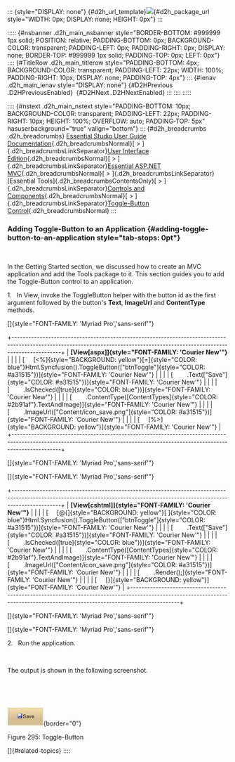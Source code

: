 ::: {style="DISPLAY: none"}
[](ms-xhelp:///?Id=d2h_url_template){#d2h_url_template}![](!package_url!){#d2h_package_url style="WIDTH: 0px; DISPLAY: none; HEIGHT: 0px"}
:::

::::: {#nsbanner .d2h_main_nsbanner style="BORDER-BOTTOM: #999999 1px solid; POSITION: relative; PADDING-BOTTOM: 0px; BACKGROUND-COLOR: transparent; PADDING-LEFT: 0px; PADDING-RIGHT: 0px; DISPLAY: none; BORDER-TOP: #999999 1px solid; PADDING-TOP: 0px; LEFT: 0px"}
:::: {#TitleRow .d2h_main_titlerow style="PADDING-BOTTOM: 4px; BACKGROUND-COLOR: transparent; PADDING-LEFT: 22px; WIDTH: 100%; PADDING-RIGHT: 10px; DISPLAY: none; PADDING-TOP: 4px"}
::: {#ienav .d2h_main_ienav style="DISPLAY: none"}
[](ms-xhelp:///?Id=64134642-ef72-46f0-aa2a-27fa78e7a1a4){#D2HPrevious .D2HPreviousEnabled}  [](ms-xhelp:///?Id=31e6037c-1c08-40ff-9844-d93592b42ebd){#D2HNext .D2HNextEnabled}
:::
::::
:::::

:::: {#nstext .d2h_main_nstext style="PADDING-BOTTOM: 10px; BACKGROUND-COLOR: transparent; PADDING-LEFT: 22px; PADDING-RIGHT: 10px; HEIGHT: 100%; OVERFLOW: auto; PADDING-TOP: 5px" hasuserbackground="true" valign="bottom"}
::: {#d2h_breadcrumbs .d2h_breadcrumbs}
[Essential Studio User Guide Documentation](ms-xhelp:///?Id=12457748-09e3-4d74-a240-8e049cedf030){.d2h_breadcrumbsNormal}[ \> ]{.d2h_breadcrumbsLinkSeparator}[User Interface Edition](ms-xhelp:///?Id=c29296b7-531c-413b-a0ec-488ca1f7f669){.d2h_breadcrumbsNormal}[ \> ]{.d2h_breadcrumbsLinkSeparator}[Essential ASP.NET MVC](ms-xhelp:///?Id=4b14e7d1-65c4-4f67-b1aa-2c37709905a5){.d2h_breadcrumbsNormal}[ \> ]{.d2h_breadcrumbsLinkSeparator}[Essential Tools]{.d2h_breadcrumbsContentsOnly}[ \> ]{.d2h_breadcrumbsLinkSeparator}[Controls and Components](ms-xhelp:///?Id=f0af2fff-6f00-4ca4-85a6-54e41ac5dc96){.d2h_breadcrumbsNormal}[ \> ]{.d2h_breadcrumbsLinkSeparator}[Toggle-Button Control](ms-xhelp:///?Id=3bbc8d2e-a9ed-455d-85ce-4f20c14f6bac){.d2h_breadcrumbsNormal}
:::

### Adding Toggle-Button to an Application {#adding-toggle-button-to-an-application style="tab-stops: 0pt"}

 

In the Getting Started section, we discussed how to create an MVC application and add the Tools package to it. This section guides you to add the Toggle-Button control to an application.

1.   In View, invoke the ToggleButton helper with the button id as the first argument followed by the button's **Text**, **ImageUrl** and **ContentType** methods.

[]{style="FONT-FAMILY: 'Myriad Pro','sans-serif'"} 

+-----------------------------------------------------------------------------------------------------------------------------------------------------------------------------+
| **[View\[aspx\]]{style="FONT-FAMILY: 'Courier New'"}**                                                                                                                      |
|                                                                                                                                                                             |
| [     [\<%]{style="BACKGROUND: yellow"}[=]{style="COLOR: blue"}Html.Syncfusion().ToggleButton([\"btnToggle\"]{style="COLOR: #a31515"})]{style="FONT-FAMILY: 'Courier New'"} |
|                                                                                                                                                                             |
| [        .Text([\"Save\"]{style="COLOR: #a31515"})]{style="FONT-FAMILY: 'Courier New'"}                                                                                     |
|                                                                                                                                                                             |
| [        .IsChecked([true]{style="COLOR: blue"})]{style="FONT-FAMILY: 'Courier New'"}                                                                                       |
|                                                                                                                                                                             |
| [        .ContentType([ContentTypes]{style="COLOR: #2b91af"}.TextAndImage)]{style="FONT-FAMILY: 'Courier New'"}                                                             |
|                                                                                                                                                                             |
| [        .ImageUrl([\"Content/icon_save.png\"]{style="COLOR: #a31515"})]{style="FONT-FAMILY: 'Courier New'"}                                                                |
|                                                                                                                                                                             |
| [     [%\>]{style="BACKGROUND: yellow"}]{style="FONT-FAMILY: 'Courier New'"}                                                                                                |
+-----------------------------------------------------------------------------------------------------------------------------------------------------------------------------+

[]{style="FONT-FAMILY: 'Myriad Pro','sans-serif'"} 

[]{style="FONT-FAMILY: 'Myriad Pro','sans-serif'"} 

+-----------------------------------------------------------------------------------------------------------------------------------------------------------------------------+
| **[View\[cshtml\]]{style="FONT-FAMILY: 'Courier New'"}**                                                                                                                    |
|                                                                                                                                                                             |
| [     [\@{]{style="BACKGROUND: yellow"}[ ]{style="COLOR: blue"}Html.Syncfusion().ToggleButton([\"btnToggle\"]{style="COLOR: #a31515"})]{style="FONT-FAMILY: 'Courier New'"} |
|                                                                                                                                                                             |
| [        .Text([\"Save\"]{style="COLOR: #a31515"})]{style="FONT-FAMILY: 'Courier New'"}                                                                                     |
|                                                                                                                                                                             |
| [        .IsChecked([true]{style="COLOR: blue"})]{style="FONT-FAMILY: 'Courier New'"}                                                                                       |
|                                                                                                                                                                             |
| [        .ContentType([ContentTypes]{style="COLOR: #2b91af"}.TextAndImage)]{style="FONT-FAMILY: 'Courier New'"}                                                             |
|                                                                                                                                                                             |
| [        .ImageUrl([\"Content/icon_save.png\"]{style="COLOR: #a31515"})]{style="FONT-FAMILY: 'Courier New'"}                                                                |
|                                                                                                                                                                             |
| [        .Render();]{style="FONT-FAMILY: 'Courier New'"}                                                                                                                    |
|                                                                                                                                                                             |
| [     [}]{style="BACKGROUND: yellow"}]{style="FONT-FAMILY: 'Courier New'"}                                                                                                  |
+-----------------------------------------------------------------------------------------------------------------------------------------------------------------------------+

[]{style="FONT-FAMILY: 'Myriad Pro','sans-serif'"} 

[]{style="FONT-FAMILY: 'Myriad Pro','sans-serif'"} 

2.   Run the application.

 

The output is shown in the following screenshot.

 

 

![](ImagesExt/image56_319.jpg){border="0"}

Figure 295: Toggle-Button

[]{#related-topics}
::::
